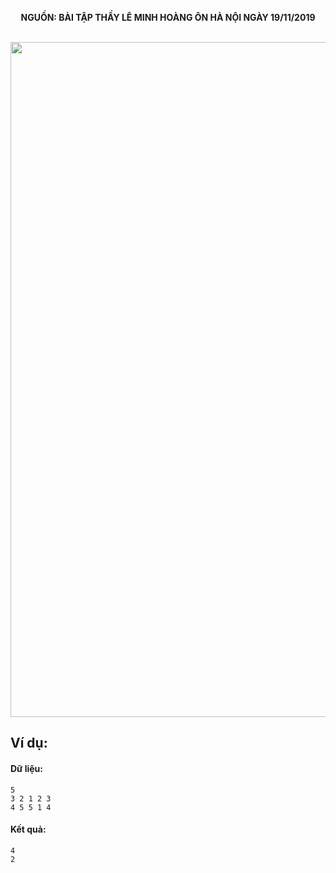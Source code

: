 **<center>NGUỒN: BÀI TẬP THẦY LÊ MINH HOÀNG ÔN HÀ NỘI NGÀY 19/11/2019</center>**
<br>

<img src="/images/problems/1130/swapgame.svg" width=1080px>

## Ví dụ:
#### Dữ liệu:
```
5
3 2 1 2 3
4 5 5 1 4
```

#### Kết quả:
```
4
2
```
